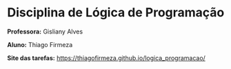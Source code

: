 # Disciplina de Lógica de Programação

**Professora:** Gisliany Alves

**Aluno:** Thiago Firmeza

**Site das tarefas:** https://thiagofirmeza.github.io/logica_programacao/
